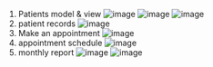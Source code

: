 1. Patients model & view
 ![image](https://github.com/LeTangDan/Hospital_Odoo_16/assets/137615576/820827ff-3e42-41bb-8a82-9f76160e1e26)
 ![image](https://github.com/LeTangDan/Hospital_Odoo_16/assets/137615576/8b353291-1b4d-4403-9d99-905e499ea50f)
 ![image](https://github.com/LeTangDan/Hospital_Odoo_16/assets/137615576/636f4004-c95b-41bd-a468-aa2b0c45e127)
2. patient records
 ![image](https://github.com/LeTangDan/Hospital_Odoo_16/assets/137615576/aec1c9c4-147d-4f97-a153-73680e92f589)
3. Make an appointment
 ![image](https://github.com/LeTangDan/Hospital_Odoo_16/assets/137615576/b27de666-53b3-4b8c-81e8-6094d8b44141)
4. appointment schedule
 ![image](https://github.com/LeTangDan/Hospital_Odoo_16/assets/137615576/a2a342fd-6679-4a57-9e8a-124e8cc67279)
5. monthly report
 ![image](https://github.com/LeTangDan/Hospital_Odoo_16/assets/137615576/520b3d09-dc12-450b-a103-70994d763bc0)
 ![image](https://github.com/LeTangDan/Hospital_Odoo_16/assets/137615576/a0c33470-cc28-47ca-abed-7c475371ff9f)











